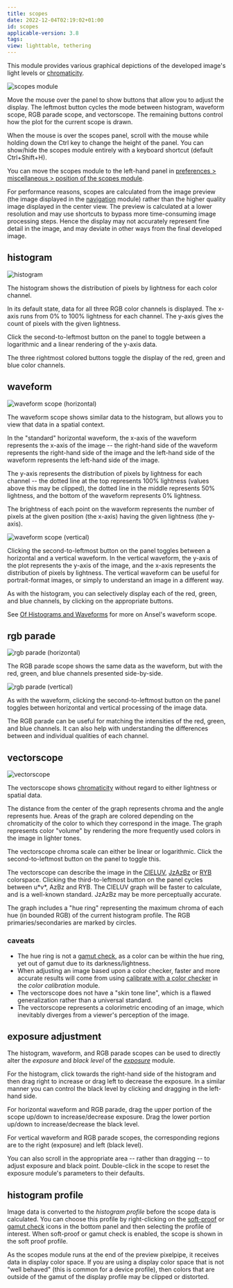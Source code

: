 ```yaml
---
title: scopes
date: 2022-12-04T02:19:02+01:00
id: scopes
applicable-version: 3.8
tags:
view: lighttable, tethering
---
```


This module provides various graphical depictions of the developed image's light levels or [chromaticity](../../../special-topics/color-management/color-dimensions#definitions).

![scopes module](./scopes/scopes.png#w50)

Move the mouse over the panel to show buttons that allow you to adjust the display. The leftmost button cycles the mode between histogram, waveform scope, RGB parade scope, and vectorscope. The remaining buttons control how the plot for the current scope is drawn.

When the mouse is over the scopes panel, scroll with the mouse while holding down the Ctrl key to change the height of the panel. You can show/hide the scopes module entirely with a keyboard shortcut (default Ctrl+Shift+H).

You can move the scopes module to the left-hand panel in [preferences > miscellaneous > position of the scopes module](../../../preferences-settings/miscellaneous.md).

For performance reasons, scopes are calculated from the image preview (the image displayed in the [navigation](../darkroom/navigation.md) module) rather than the higher quality image displayed in the center view. The preview is calculated at a lower resolution and may use shortcuts to bypass more time-consuming image processing steps. Hence the display may not accurately represent fine detail in the image, and may deviate in other ways from the final developed image.

## histogram

![histogram](./scopes/histogram.png#w50)

The histogram shows the distribution of pixels by lightness for each color channel.

In its default state, data for all three RGB color channels is displayed. The x-axis runs from 0% to 100% lightness for each channel. The y-axis gives the count of pixels with the given lightness.

Click the second-to-leftmost button on the panel to toggle between a logarithmic and a linear rendering of the y-axis data.

The three rightmost colored buttons toggle the display of the red, green and blue color channels.

## waveform

![waveform scope (horizontal)](./scopes/waveform.png#w50)

The waveform scope shows similar data to the histogram, but allows you to view that data in a spatial context.

In the "standard" horizontal waveform, the x-axis of the waveform represents the x-axis of the image -- the right-hand side of the waveform represents the right-hand side of the image and the left-hand side of the waveform represents the left-hand side of the image.

The y-axis represents the distribution of pixels by lightness for each channel -- the dotted line at the top represents 100% lightness (values above this may be clipped), the dotted line in the middle represents 50% lightness, and the bottom of the waveform represents 0% lightness.

The brightness of each point on the waveform represents the number of pixels at the given position (the x-axis) having the given lightness (the y-axis).

![waveform scope (vertical)](./scopes/waveform-vertical.png#w50)

Clicking the second-to-leftmost button on the panel toggles between a horizontal and a vertical waveform. In the vertical waveform, the y-axis of the plot represents the y-axis of the image, and the x-axis represents the distribution of pixels by lightness. The vertical waveform can be useful for portrait-format images, or simply to understand an image in a different way.

As with the histogram, you can selectively display each of the red, green, and blue channels, by clicking on the appropriate buttons.

See [Of Histograms and Waveforms](https://www.ansel.photos/2013/12/of-histograms-and-waveforms/) for more on Ansel's waveform scope.

## rgb parade

![rgb parade (horizontal)](./scopes/parade.png#w50)

The RGB parade scope shows the same data as the waveform, but with the red, green, and blue channels presented side-by-side.

![rgb parade (vertical)](./scopes/parade-vertical.png#w50)

As with the waveform, clicking the second-to-leftmost button on the panel toggles between horizontal and vertical processing of the image data.

The RGB parade can be useful for matching the intensities of the red, green, and blue channels. It can also help with understanding the differences between and individual qualities of each channel.

## vectorscope

![vectorscope](./scopes/vectorscope.png#w50)

The vectorscope shows [chromaticity](https://en.wikipedia.org/wiki/Chromaticity) without regard to either lightness or spatial data.

The distance from the center of the graph represents chroma and the angle represents hue. Areas of the graph are colored depending on the chromaticity of the color to which they correspond in the image. The graph represents color "volume" by rendering the more frequently used colors in the image in lighter tones.

The vectorscope chroma scale can either be linear or logarithmic. Click the second-to-leftmost button on the panel to toggle this.

The vectorscope can describe the image in the [CIELUV](https://en.wikipedia.org/wiki/CIELUV), [JzAzBz](https://www.osapublishing.org/oe/fulltext.cfm?uri=oe-25-13-15131&id=368272) or [RYB](https://en.wikipedia.org/wiki/RYB_color_model) colorspace. Clicking the third-to-leftmost button on the panel cycles between u\*v\*, AzBz and RYB. The CIELUV graph will be faster to calculate, and is a well-known standard. JzAzBz may be more perceptually accurate.

The graph includes a "hue ring" representing the maximum chroma of each hue (in bounded RGB) of the current histogram profile. The RGB primaries/secondaries are marked by circles.

### caveats

- The hue ring is not a [gamut check](../darkroom/gamut.md), as a color can be within the hue ring, yet out of gamut due to its darkness/lightness.
- When adjusting an image based upon a color checker, faster and more accurate results will come from using [calibrate with a color checker](../../processing-modules/color-calibration#extracting-settings-using-a-color-checker) in the _color calibration_ module.
- The vectorscope does not have a "skin tone line", which is a flawed generalization rather than a universal standard.
- The vectorscope represents a colorimetric encoding of an image, which inevitably diverges from a viewer's perception of the image.

## exposure adjustment

The histogram, waveform, and RGB parade scopes can be used to directly alter the _exposure_ and _black level_ of the [_exposure_](../../processing-modules/exposure.md) module.

For the histogram, click towards the right-hand side of the histogram and then drag right to increase or drag left to decrease the exposure. In a similar manner you can control the black level by clicking and dragging in the left-hand side.

For horizontal waveform and RGB parade, drag the upper portion of the scope up/down to increase/decrease exposure. Drag the lower portion up/down to increase/decrease the black level.

For vertical waveform and RGB parade scopes, the corresponding regions are to the right (exposure) and left (black level).

You can also scroll in the appropriate area -- rather than dragging -- to adjust exposure and black point. Double-click in the scope to reset the exposure module's parameters to their defaults.

## histogram profile

Image data is converted to the _histogram profile_ before the scope data is calculated. You can choose this profile by right-clicking on the [soft-proof](../darkroom/soft-proof.md) or [gamut check](../darkroom/gamut.md) icons in the bottom panel and then selecting the profile of interest. When soft-proof or gamut check is enabled, the scope is shown in the soft proof profile.

As the scopes module runs at the end of the preview pixelpipe, it receives data in display color space. If you are using a display color space that is not "well behaved" (this is common for a device profile), then colors that are outside of the gamut of the display profile may be clipped or distorted.
